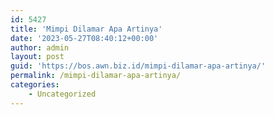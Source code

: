 ```yaml
---
id: 5427
title: 'Mimpi Dilamar Apa Artinya'
date: '2023-05-27T08:40:12+00:00'
author: admin
layout: post
guid: 'https://bos.awn.biz.id/mimpi-dilamar-apa-artinya/'
permalink: /mimpi-dilamar-apa-artinya/
categories:
    - Uncategorized
---
```


